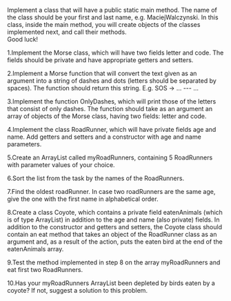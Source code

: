 Implement a class that will have a public static main method. The name of the class should be your first and last name, e.g. MaciejWalczynski. In this class, inside the main method, you will create objects of the classes implemented next, and call their methods.  
Good luck!

1.Implement the Morse class, which will have two fields letter and code. The fields should be private and have appropriate getters and setters.

2.Implement a Morse function that will convert the text given as an argument into a string of dashes and dots (letters should be separated by spaces). The function should return this string.
E.g. SOS -> ... --- ...

3.Implement the function OnlyDashes, which will print those of the letters that consist of only dashes. The function should take as an argument an array of objects of the Morse class, having two fields: letter and code.

4.Implement the class RoadRunner, which will have private fields age and name. Add getters and setters and a constructor with age and name parameters.

5.Create an ArrayList called myRoadRunners, containing 5 RoadRunners with parameter values of your choice.  

6.Sort the list from the task by the names of the RoadRunners.

7.Find the oldest roadRunner. In case two roadRunners are the same age, give the one with the first name in alphabetical order.

8.Create a class Coyote, which contains a private field eatenAnimals (which is of type ArrayList<RoadRunner>) in addition to the age and name (also private) fields. In addition to the constructor and getters and setters, the Coyote class should contain an eat method that takes an object of the RoadRunner class as an argument and, as a result of the action, puts the eaten bird at the end of the eatenAnimals array.

9.Test the method implemented in step 8 on the array myRoadRunners and eat first two RoadRunners.

10.Has your myRoadRunners ArrayList been depleted by birds eaten by a coyote? If not, suggest a solution to this problem.
